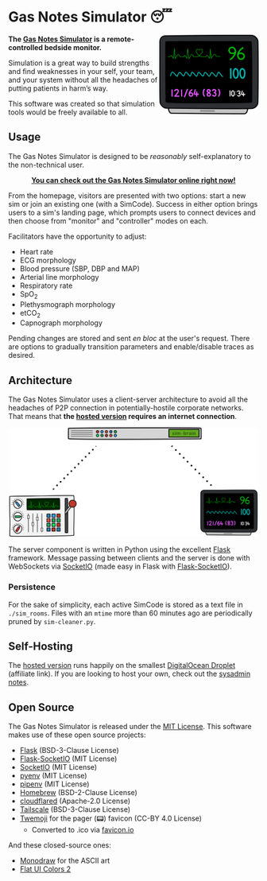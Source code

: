 # Gas Notes Simulator 😴
<img width="200" src="app/static/monitorpanel.svg" alt="" align="right" />

**The [Gas Notes Simulator][gasnotes-sim] is a remote-controlled bedside monitor.**

Simulation is a great way to build strengths and find weaknesses in your self, your team, and your system without all the headaches of putting patients in harm’s way.

This software was created so that simulation tools would be freely available to all.

## Usage
The Gas Notes Simulator is designed to be *reasonably* self-explanatory to the non-technical user.

<p align="center"><b><a href="https://sim.gasnotes.net">You can check out the Gas Notes Simulator online right now!</a></b></p>

From the homepage, visitors are presented with two options: start a new sim or join an existing one (with a SimCode). Success in either option brings users to a sim's landing page, which prompts users to connect devices and then choose from "monitor" and "controller" modes on each.

Facilitators have the opportunity to adjust:

- Heart rate
- ECG morphology
- Blood pressure (SBP, DBP and MAP)
- Arterial line morphology
- Respiratory rate
- SpO<sub>2</sub>
- Plethysmograph morphology
- etCO<sub>2</sub>
- Capnograph morphology

Pending changes are stored and sent *en bloc* at the user's request. There are options to gradually transition parameters and enable/disable traces as desired.

## Architecture
The Gas Notes Simulator uses a client-server architecture to avoid all the headaches of P2P connection in potentially-hostile corporate networks. That means that **the [hosted version][gasnotes-sim] requires an internet connection**.

<p align="center">
    <img width="500" src="app/static/sim_server_architecture.svg" alt="" />
</p>

The server component is written in Python using the excellent [Flask][flask] framework. Message passing between clients and the server is done with WebSockets via [SocketIO][socketio] (made easy in Flask with [Flask-SocketIO][flask-socketio]).

### Persistence
For the sake of simplicity, each active SimCode is stored as a text file in `./sim_rooms`. Files with an `mtime` more than 60 minutes ago are periodically pruned by `sim-cleaner.py`.

## Self-Hosting
The [hosted version][gasnotes-sim] runs happily on the smallest [DigitalOcean Droplet](https://m.do.co/c/5248daea7efd) (affiliate link). If you are looking to host your own, check out the [sysadmin notes](sysadmin/SYSADMIN.md).

## Open Source
The Gas Notes Simulator is released under the [MIT License](LICENSE.txt). This software makes use of these open source projects:

- [Flask][flask] (BSD-3-Clause License)
- [Flask-SocketIO][flask-socketio] (MIT License)
- [SocketIO][socketio] (MIT License)
- [pyenv](https://github.com/pyenv/pyenv) (MIT License)
- [pipenv](https://github.com/pypa/pipenv) (MIT License)
- [Homebrew](https://github.com/Homebrew/brew) (BSD-2-Clause License)
- [cloudflared](https://github.com/cloudflare/cloudflared) (Apache-2.0 License)
- [Tailscale](https://github.com/tailscale/tailscale) (BSD-3-Clause License)
- [Twemoji](https://github.com/twitter/twemoji) for the pager (📟) favicon (CC-BY 4.0 License)
    - Converted to .ico via [favicon.io](https://favicon.io/)

And these closed-source ones:

- [Monodraw](https://monodraw.helftone.com/) for the ASCII art
- [Flat UI Colors 2](https://flatuicolors.com/)


[flask]: https://flask.palletsprojects.com
[flask-socketio]: https://flask-socketio.readthedocs.io/en/latest/
[flask-session]: https://flask.palletsprojects.com/en/3.0.x/quickstart/#sessions
[gasnotes]: https://gasnotes.net
[gasnotes-sim]: https://sim.gasnotes.net
[socketio]: https://socket.io
[homebrew]: https://brew.sh/